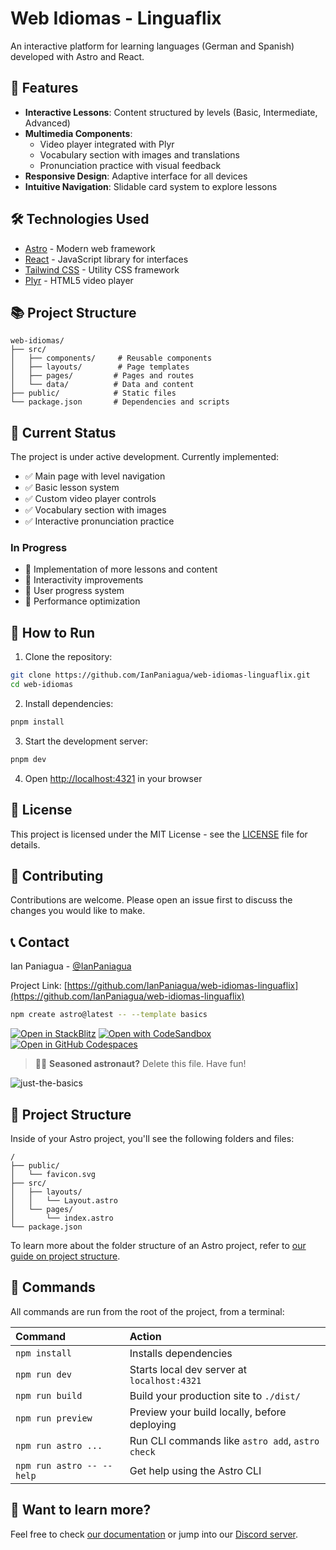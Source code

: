 # Web Idiomas - Linguaflix

An interactive platform for learning languages (German and Spanish) developed with Astro and React.

## 🚀 Features

- **Interactive Lessons**: Content structured by levels (Basic, Intermediate, Advanced)
- **Multimedia Components**:
  - Video player integrated with Plyr
  - Vocabulary section with images and translations
  - Pronunciation practice with visual feedback
- **Responsive Design**: Adaptive interface for all devices
- **Intuitive Navigation**: Slidable card system to explore lessons

## 🛠️ Technologies Used

- [Astro](https://astro.build/) - Modern web framework
- [React](https://reactjs.org/) - JavaScript library for interfaces
- [Tailwind CSS](https://tailwindcss.com/) - Utility CSS framework
- [Plyr](https://github.com/sampotts/plyr) - HTML5 video player

## 📚 Project Structure

```
web-idiomas/
├── src/
│   ├── components/     # Reusable components
│   ├── layouts/        # Page templates
│   ├── pages/         # Pages and routes
│   └── data/          # Data and content
├── public/            # Static files
└── package.json       # Dependencies and scripts
```

## 🚧 Current Status

The project is under active development. Currently implemented:

- ✅ Main page with level navigation
- ✅ Basic lesson system
- ✅ Custom video player controls
- ✅ Vocabulary section with images
- ✅ Interactive pronunciation practice

### In Progress

- 🔄 Implementation of more lessons and content
- 🔄 Interactivity improvements
- 🔄 User progress system
- 🔄 Performance optimization

## 🚀 How to Run

1. Clone the repository:
```bash
git clone https://github.com/IanPaniagua/web-idiomas-linguaflix.git
cd web-idiomas
```

2. Install dependencies:
```bash
pnpm install
```

3. Start the development server:
```bash
pnpm dev
```

4. Open [http://localhost:4321](http://localhost:4321) in your browser

## 📝 License

This project is licensed under the MIT License - see the [LICENSE](LICENSE) file for details.

## 👥 Contributing

Contributions are welcome. Please open an issue first to discuss the changes you would like to make.

## 📞 Contact

Ian Paniagua - [@IanPaniagua](https://github.com/IanPaniagua)

Project Link: [https://github.com/IanPaniagua/web-idiomas-linguaflix](https://github.com/IanPaniagua/web-idiomas-linguaflix)

```sh
npm create astro@latest -- --template basics
```

[![Open in StackBlitz](https://developer.stackblitz.com/img/open_in_stackblitz.svg)](https://stackblitz.com/github/withastro/astro/tree/latest/examples/basics)
[![Open with CodeSandbox](https://assets.codesandbox.io/github/button-edit-lime.svg)](https://codesandbox.io/p/sandbox/github/withastro/astro/tree/latest/examples/basics)
[![Open in GitHub Codespaces](https://github.com/codespaces/badge.svg)](https://codespaces.new/withastro/astro?devcontainer_path=.devcontainer/basics/devcontainer.json)

> 🧑‍🚀 **Seasoned astronaut?** Delete this file. Have fun!

![just-the-basics](https://github.com/withastro/astro/assets/2244813/a0a5533c-a856-4198-8470-2d67b1d7c554)

## 🚀 Project Structure

Inside of your Astro project, you'll see the following folders and files:

```text
/
├── public/
│   └── favicon.svg
├── src/
│   ├── layouts/
│   │   └── Layout.astro
│   └── pages/
│       └── index.astro
└── package.json
```

To learn more about the folder structure of an Astro project, refer to [our guide on project structure](https://docs.astro.build/en/basics/project-structure/).

## 🧞 Commands

All commands are run from the root of the project, from a terminal:

| Command                   | Action                                           |
| :------------------------ | :----------------------------------------------- |
| `npm install`             | Installs dependencies                            |
| `npm run dev`             | Starts local dev server at `localhost:4321`      |
| `npm run build`           | Build your production site to `./dist/`          |
| `npm run preview`         | Preview your build locally, before deploying     |
| `npm run astro ...`       | Run CLI commands like `astro add`, `astro check` |
| `npm run astro -- --help` | Get help using the Astro CLI                     |

## 👀 Want to learn more?

Feel free to check [our documentation](https://docs.astro.build) or jump into our [Discord server](https://astro.build/chat).
